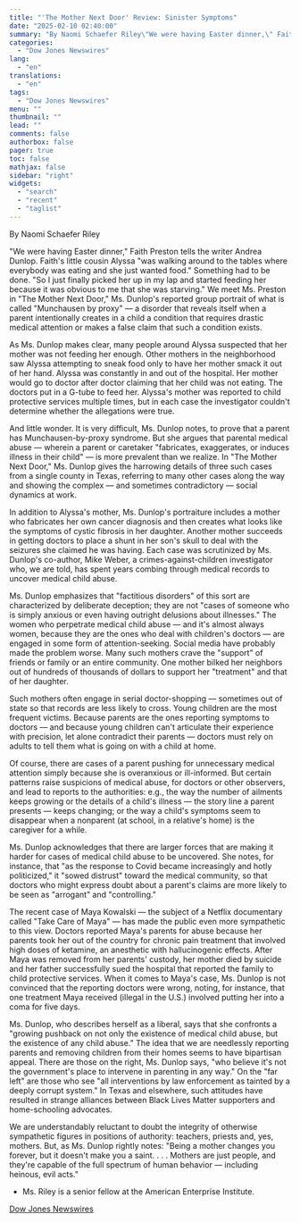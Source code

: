 ```yaml
---
title: "'The Mother Next Door' Review: Sinister Symptoms"
date: "2025-02-10 02:40:00"
summary: "By Naomi Schaefer Riley\"We were having Easter dinner,\" Faith Preston tells the writer Andrea Dunlop. Faith's little cousin Alyssa \"was walking around to the tables where everybody was eating and she just wanted food.\" Something had to be done. \"So I just finally picked her up in my lap and..."
categories:
  - "Dow Jones Newswires"
lang:
  - "en"
translations:
  - "en"
tags:
  - "Dow Jones Newswires"
menu: ""
thumbnail: ""
lead: ""
comments: false
authorbox: false
pager: true
toc: false
mathjax: false
sidebar: "right"
widgets:
  - "search"
  - "recent"
  - "taglist"
---
```


By Naomi Schaefer Riley

"We were having Easter dinner," Faith Preston tells the writer Andrea Dunlop. Faith's little cousin Alyssa "was walking around to the tables where everybody was eating and she just wanted food." Something had to be done. "So I just finally picked her up in my lap and started feeding her because it was obvious to me that she was starving." We meet Ms. Preston in "The Mother Next Door," Ms. Dunlop's reported group portrait of what is called "Munchausen by proxy" — a disorder that reveals itself when a parent intentionally creates in a child a condition that requires drastic medical attention or makes a false claim that such a condition exists.

As Ms. Dunlop makes clear, many people around Alyssa suspected that her mother was not feeding her enough. Other mothers in the neighborhood saw Alyssa attempting to sneak food only to have her mother smack it out of her hand. Alyssa was constantly in and out of the hospital. Her mother would go to doctor after doctor claiming that her child was not eating. The doctors put in a G-tube to feed her. Alyssa's mother was reported to child protective services multiple times, but in each case the investigator couldn't determine whether the allegations were true.

And little wonder. It is very difficult, Ms. Dunlop notes, to prove that a parent has Munchausen-by-proxy syndrome. But she argues that parental medical abuse — wherein a parent or caretaker "fabricates, exaggerates, or induces illness in their child" — is more prevalent than we realize. In "The Mother Next Door," Ms. Dunlop gives the harrowing details of three such cases from a single county in Texas, referring to many other cases along the way and showing the complex — and sometimes contradictory — social dynamics at work.

In addition to Alyssa's mother, Ms. Dunlop's portraiture includes a mother who fabricates her own cancer diagnosis and then creates what looks like the symptoms of cystic fibrosis in her daughter. Another mother succeeds in getting doctors to place a shunt in her son's skull to deal with the seizures she claimed he was having. Each case was scrutinized by Ms. Dunlop's co-author, Mike Weber, a crimes-against-children investigator who, we are told, has spent years combing through medical records to uncover medical child abuse.

Ms. Dunlop emphasizes that "factitious disorders" of this sort are characterized by deliberate deception; they are not "cases of someone who is simply anxious or even having outright delusions about illnesses." The women who perpetrate medical child abuse — and it's almost always women, because they are the ones who deal with children's doctors — are engaged in some form of attention-seeking. Social media have probably made the problem worse. Many such mothers crave the "support" of friends or family or an entire community. One mother bilked her neighbors out of hundreds of thousands of dollars to support her "treatment" and that of her daughter.

Such mothers often engage in serial doctor-shopping — sometimes out of state so that records are less likely to cross. Young children are the most frequent victims. Because parents are the ones reporting symptoms to doctors — and because young children can't articulate their experience with precision, let alone contradict their parents — doctors must rely on adults to tell them what is going on with a child at home.

Of course, there are cases of a parent pushing for unnecessary medical attention simply because she is overanxious or ill-informed. But certain patterns raise suspicions of medical abuse, for doctors or other observers, and lead to reports to the authorities: e.g., the way the number of ailments keeps growing or the details of a child's illness — the story line a parent presents — keeps changing; or the way a child's symptoms seem to disappear when a nonparent (at school, in a relative's home) is the caregiver for a while.

Ms. Dunlop acknowledges that there are larger forces that are making it harder for cases of medical child abuse to be uncovered. She notes, for instance, that "as the response to Covid became increasingly and hotly politicized," it "sowed distrust" toward the medical community, so that doctors who might express doubt about a parent's claims are more likely to be seen as "arrogant" and "controlling."

The recent case of Maya Kowalski — the subject of a Netflix documentary called "Take Care of Maya" — has made the public even more sympathetic to this view. Doctors reported Maya's parents for abuse because her parents took her out of the country for chronic pain treatment that involved high doses of ketamine, an anesthetic with hallucinogenic effects. After Maya was removed from her parents' custody, her mother died by suicide and her father successfully sued the hospital that reported the family to child protective services. When it comes to Maya's case, Ms. Dunlop is not convinced that the reporting doctors were wrong, noting, for instance, that one treatment Maya received (illegal in the U.S.) involved putting her into a coma for five days.

Ms. Dunlop, who describes herself as a liberal, says that she confronts a "growing pushback on not only the existence of medical child abuse, but the existence of any child abuse." The idea that we are needlessly reporting parents and removing children from their homes seems to have bipartisan appeal. There are those on the right, Ms. Dunlop says, "who believe it's not the government's place to intervene in parenting in any way." On the "far left" are those who see "all interventions by law enforcement as tainted by a deeply corrupt system." In Texas and elsewhere, such attitudes have resulted in strange alliances between Black Lives Matter supporters and home-schooling advocates.

We are understandably reluctant to doubt the integrity of otherwise sympathetic figures in positions of authority: teachers, priests and, yes, mothers. But, as Ms. Dunlop rightly notes: "Being a mother changes you forever, but it doesn't make you a saint. . . . Mothers are just people, and they're capable of the full spectrum of human behavior — including heinous, evil acts."

* Ms. Riley is a senior fellow at the American Enterprise Institute.

[Dow Jones Newswires](https://www.tradingview.com/news/DJN_DN20250209000395:0/)
